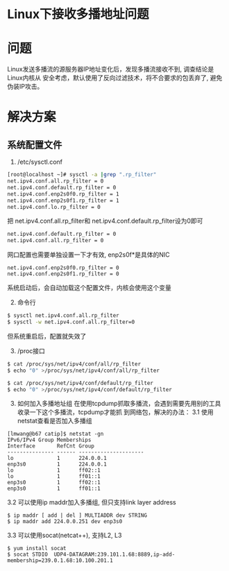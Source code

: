 # Linux下接收多播地址问题

# 问题
Linux发送多播流的源服务器IP地址变化后，发现多播流接收不到, 调查结论是Linux内核从
安全考虑，默认使用了反向过滤技术，将不合要求的包丢弃了, 避免伪装IP攻击。

# 解决方案

## 系统配置文件
1. /etc/sysctl.conf

```sh
[root@localhost ~]# sysctl -a |grep ".rp_filter"
net.ipv4.conf.all.rp_filter = 0
net.ipv4.conf.default.rp_filter = 0
net.ipv4.conf.enp2s0f0.rp_filter = 1
net.ipv4.conf.enp2s0f1.rp_filter = 1
net.ipv4.conf.lo.rp_filter = 0
```

把 net.ipv4.conf.all.rp_filter和 net.ipv4.conf.default.rp_filter设为0即可

```sh
net.ipv4.conf.default.rp_filter = 0
net.ipv4.conf.all.rp_filter = 0
```

网口配置也需要单独设置一下才有效, enp2s0f*是具体的NIC

```
net.ipv4.conf.enp2s0f0.rp_filter = 0
net.ipv4.conf.enp2s0f1.rp_filter = 0
```

系统启动后，会自动加载这个配置文件，内核会使用这个变量

2. 命令行

```sh
$ sysctl net.ipv4.conf.all.rp_filter
$ sysctl -w net.ipv4.conf.all.rp_filter=0
```

但系统重启后，配置就失效了

3. /proc接口

```sh
$ cat /proc/sys/net/ipv4/conf/all/rp_filter
$ echo "0" >/proc/sys/net/ipv4/conf/all/rp_filter

$ cat /proc/sys/net/ipv4/conf/default/rp_filter
$ echo "0" >/proc/sys/net/ipv4/conf/default/rp_filter
```

3. 如何加入多播地址组
在使用tcpdump抓取多播流，会遇到需要先用别的工具收录一下这个多播流，tcpdump才能抓
到网络包，解决的办法：
3.1 使用netstat查看是否加入多播组
```
[lmwang@b67 catip]$ netstat -gn
IPv6/IPv4 Group Memberships
Interface       RefCnt Group
--------------- ------ ---------------------
lo              1      224.0.0.1
enp3s0          1      224.0.0.1
lo              1      ff02::1
lo              1      ff01::1
enp3s0          1      ff02::1
enp3s0          1      ff01::1
```
3.2 可以使用ip maddr加入多播组, 但只支持link layer address
```
$ ip maddr [ add | del ] MULTIADDR dev STRING 
$ ip maddr add 224.0.0.251 dev enp3s0
```

3.3 可以使用socat(netcat++), 支持L2, L3
```
$ yum install socat
$ socat STDIO  UDP4-DATAGRAM:239.101.1.68:8889,ip-add-membership=239.0.1.68:10.100.201.1
```






